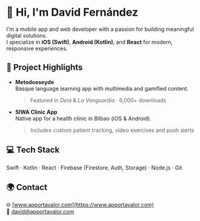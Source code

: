 # 👋 Hi, I'm David Fernández

I'm a mobile app and web developer with a passion for building meaningful digital solutions.  
I specialize in **iOS (Swift)**, **Android (Kotlin)**, and **React** for modern, responsive experiences.

## 🚀 Project Highlights

- **Metodoeseyde**  
  Basque language learning app with multimedia and gamified content.  
  > Featured in *Deia* & *La Vanguardia* · 6,000+ downloads

- **SIWA Clinic App**  
  Native app for a health clinic in Bilbao (iOS & Android).  
  > Includes custom patient tracking, video exercises and push alerts

## 💻 Tech Stack

Swift · Kotlin · React · Firebase (Firestore, Auth, Storage) · Node.js · Git

## 🌍 Contact

🌐 [www.apportavalor.com](https://www.apportavalor.com)  
📧 david@apportavalor.com
